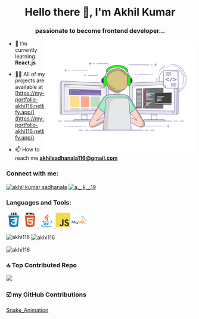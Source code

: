<h1 align="center">Hello there 👋, I'm Akhil Kumar</h1>
<h3 align="center">passionate to become frontend developer...</h3>
<img align="right" alt="Coding" width="400" src="https://raw.githubusercontent.com/devSouvik/devSouvik/master/gif3.gif">

- 🌱 I’m currently learning **React.js**

- 👨‍💻 All of my projects are available at [https://my-portfolio-akhi116.netlify.app/](https://my-portfolio-akhi116.netlify.app/)

- 📫 How to reach me **akhilsadhanala116@gmail.com**

<h3 align="left">Connect with me:</h3>
<p align="left">
<a href="https://linkedin.com/in/akhil-kumar-sadhanala/" target="blank"><img align="center" src="https://raw.githubusercontent.com/rahuldkjain/github-profile-readme-generator/master/src/images/icons/Social/linked-in-alt.svg" alt="akhil kumar sadhanala" height="30" width="40" /></a>
<a href="https://instagram.com/a._.k._.19" target="blank"><img align="center" src="https://raw.githubusercontent.com/rahuldkjain/github-profile-readme-generator/master/src/images/icons/Social/instagram.svg" alt="a._.k._.19" height="30" width="40" /></a>
</p>

<h3 align="left">Languages and Tools:</h3>
<p align="left"> <a href="https://www.w3schools.com/css/" target="_blank" rel="noreferrer"> <img src="https://raw.githubusercontent.com/devicons/devicon/master/icons/css3/css3-original-wordmark.svg" alt="css3" width="40" height="40"/> </a> <a href="https://www.w3.org/html/" target="_blank" rel="noreferrer"> <img src="https://raw.githubusercontent.com/devicons/devicon/master/icons/html5/html5-original-wordmark.svg" alt="html5" width="40" height="40"/> </a> <a href="https://www.java.com" target="_blank" rel="noreferrer"> <img src="https://raw.githubusercontent.com/devicons/devicon/master/icons/java/java-original.svg" alt="java" width="40" height="40"/> </a> <a href="https://developer.mozilla.org/en-US/docs/Web/JavaScript" target="_blank" rel="noreferrer"> <img src="https://raw.githubusercontent.com/devicons/devicon/master/icons/javascript/javascript-original.svg" alt="javascript" width="40" height="40"/> </a> <a href="https://www.mysql.com/" target="_blank" rel="noreferrer"> <img src="https://raw.githubusercontent.com/devicons/devicon/master/icons/mysql/mysql-original-wordmark.svg" alt="mysql" width="40" height="40"/> </a> </p>

<p><img align="left" src="https://github-readme-stats.vercel.app/api/top-langs?username=akhi116&show_icons=true&locale=en&layout=compact" alt="akhi116" /></p>

<p>&nbsp;<img align="center" src="https://github-readme-stats.vercel.app/api?username=akhi116&show_icons=true&locale=en" alt="akhi116" /></p>

<p><img align="center" src="https://github-readme-streak-stats.herokuapp.com/?user=akhi116&" alt="akhi116" /></p>

### 🔝 Top Contributed Repo
![](https://github-contributor-stats.vercel.app/api?username=akhi116&limit=5&theme=flat&combine_all_yearly_contributions=true)

### ☑️ my GitHub Contributions
[Snake_Animation](https://github.com/akhi116/akhi116/blob/output/github-contribution-grid-snake.svg)
